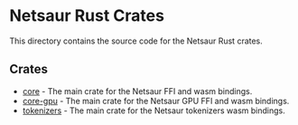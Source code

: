 # Netsaur Rust Crates

This directory contains the source code for the Netsaur Rust crates.

## Crates

- [core](/core) - The main crate for the Netsaur FFI and wasm bindings.
- [core-gpu](/core-gpu) - The main crate for the Netsaur GPU FFI and wasm
  bindings.
- [tokenizers](/tokenizers) - The main crate for the Netsaur tokenizers wasm
  bindings.
